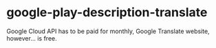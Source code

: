 # google-play-description-translate
Google Cloud API has to be paid for monthly, Google Translate website, however... is free.
